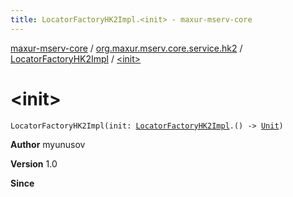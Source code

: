 ```yaml
---
title: LocatorFactoryHK2Impl.<init> - maxur-mserv-core
---
```


[maxur-mserv-core](../../index.html) / [org.maxur.mserv.core.service.hk2](../index.html) / [LocatorFactoryHK2Impl](index.html) / [&lt;init&gt;](.)

# &lt;init&gt;

`LocatorFactoryHK2Impl(init: `[`LocatorFactoryHK2Impl`](index.html)`.() -> `[`Unit`](https://kotlinlang.org/api/latest/jvm/stdlib/kotlin/-unit/index.html)`)`

**Author**
myunusov

**Version**
1.0

**Since**

